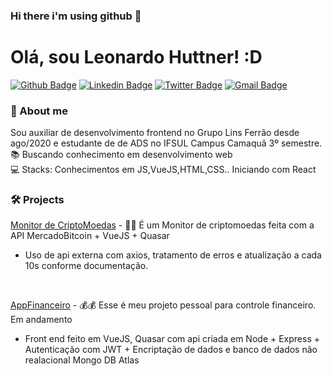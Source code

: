 ### Hi there i'm using github 👋

# Olá, sou Leonardo Huttner! :D

[![Github Badge](https://img.shields.io/badge/-/leonardohuttner-000?style=flat-square&logo=Github&logoColor=white&link=https://github.com/leonardohuttner)](https://github.com/leonardohuttner)
[![Linkedin Badge](https://img.shields.io/badge/-LinkedIn-blue?style=flat-square&logo=Linkedin&logoColor=white&link=https://www.linkedin.com/in/leonardo-huttner/)](https://www.linkedin.com/in/leonardo-huttner/)
[![Twitter Badge](https://img.shields.io/badge/-@leonardohutner-1ca0f1?style=flat-square&labelColor=1ca0f1&logo=twitter&logoColor=white&link=https://twitter.com/leonardohutner)](https://twitter.com/leonardohutner)
[![Gmail Badge](https://img.shields.io/badge/-leonardohuttner@gmail.com-c14438?style=flat-square&logo=Gmail&logoColor=white&link=mailto:leonardohuttner@gmail.com)](mailto:leonardohuttner@gmail.com)

### 💬 About me
Sou auxiliar de desenvolvimento frontend no Grupo Lins Ferrão desde ago/2020 e estudante de de ADS no IFSUL Campus Camaquã 3º semestre.
<br>
:books: Buscando conhecimento em desenvolvimento web
<br>
:computer: Stacks: Conhecimentos em JS,VueJS,HTML,CSS.. Iniciando com React 

### 🛠 Projects
[Monitor de CriptoMoedas](https://leonardohuttner.github.io/monitorpage/) - 💸🚀 É um Monitor de criptomoedas feita com a API MercadoBitcoin + VueJS + Quasar 
- Uso de api externa com axios, tratamento de erros e atualização a cada 10s conforme documentação.
<br>

[AppFinanceiro](https://github.com/leonardohuttner/app-financeiro/) - 💰💰 Esse é meu projeto pessoal para controle financeiro. Em andamento
- Front end feito em VueJS, Quasar com api criada em Node + Express + Autenticação com JWT + Encriptação de dados e banco de dados não realacional Mongo DB Atlas 
<br>

<!-- 
**leonardohuttner/leonardohuttner** is a ✨ _special_ ✨ repository because its `README.md` (this file) appears on your GitHub profile.

